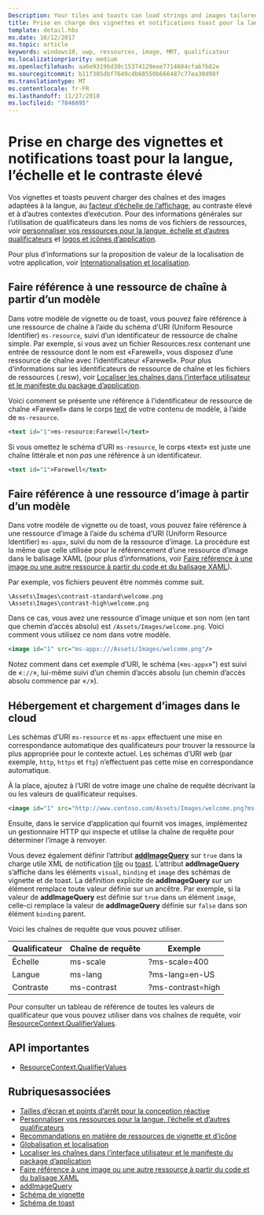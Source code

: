 ```yaml
---
Description: Your tiles and toasts can load strings and images tailored for display language, display scale factor, high contrast, and other runtime contexts.
title: Prise en charge des vignettes et notifications toast pour la langue, l’échelle et le contraste élevé
template: detail.hbs
ms.date: 10/12/2017
ms.topic: article
keywords: windows10, uwp, ressources, image, MRT, qualificateur
ms.localizationpriority: medium
ms.openlocfilehash: aa6e93196d30c15374129eee7714604cfab7b82e
ms.sourcegitcommit: b11f305dbf7649c4b68550b666487c77ea30d98f
ms.translationtype: MT
ms.contentlocale: fr-FR
ms.lasthandoff: 11/27/2018
ms.locfileid: "7846895"
---
```

# <a name="tile-and-toast-notification-support-for-language-scale-and-high-contrast"></a>Prise en charge des vignettes et notifications toast pour la langue, l’échelle et le contraste élevé

Vos vignettes et toasts peuvent charger des chaînes et des images adaptées à la langue, au [facteur d’échelle de l’affichage](../../layout/screen-sizes-and-breakpoints-for-responsive-design.md), au contraste élevé et à d’autres contextes d’exécution. Pour des informations générales sur l’utilisation de qualificateurs dans les noms de vos fichiers de ressources, voir [personnaliser vos ressources pour la langue, échelle et d’autres qualificateurs](../../../app-resources/tailor-resources-lang-scale-contrast.md) et [logos et icônes d’application](/windows/uwp/design/style/app-icons-and-logos).

Pour plus d’informations sur la proposition de valeur de la localisation de votre application, voir [Internationalisation et localisation](../../globalizing/globalizing-portal.md).

## <a name="refer-to-a-string-resource-from-a-template"></a>Faire référence à une ressource de chaîne à partir d’un modèle

Dans votre modèle de vignette ou de toast, vous pouvez faire référence à une ressource de chaîne à l’aide du schéma d’URI (Uniform Resource Identifier) `ms-resource`, suivi d’un identificateur de ressource de chaîne simple. Par exemple, si vous avez un fichier Resources.resx contenant une entrée de ressource dont le nom est «Farewell», vous disposez d’une ressource de chaîne avec l’identificateur «Farewell». Pour plus d’informations sur les identificateurs de ressource de chaîne et les fichiers de ressources (.resw), voir [Localiser les chaînes dans l’interface utilisateur et le manifeste du package d’application](../../../app-resources/localize-strings-ui-manifest.md).

Voici comment se présente une référence à l’identificateur de ressource de chaîne «Farewell» dans le corps [text](/uwp/schemas/tiles/tilesschema/element-text?branch=live) de votre contenu de modèle, à l’aide de `ms-resource`.

```xml
<text id="1">ms-resource:Farewell</text>
```

Si vous omettez le schéma d’URI `ms-resource`, le corps «text» est juste une chaîne littérale et non *pas* une référence à un identificateur.

```xml
<text id="1">Farewell</text>
```

## <a name="refer-to-an-image-resource-from-a-template"></a>Faire référence à une ressource d’image à partir d’un modèle

Dans votre modèle de vignette ou de toast, vous pouvez faire référence à une ressource d’image à l’aide du schéma d’URI (Uniform Resource Identifier) `ms-appx`, suivi du nom de la ressource d’image. La procédure est la même que celle utilisée pour le référencement d’une ressource d’image dans le balisage XAML (pour plus d’informations, voir [Faire référence à une image ou une autre ressource à partir du code et du balisage XAML](../../../app-resources/images-tailored-for-scale-theme-contrast.md#reference-an-image-or-other-asset-from-xaml-markup-and-code)).

Par exemple, vos fichiers peuvent être nommés comme suit.

```
\Assets\Images\contrast-standard\welcome.png
\Assets\Images\contrast-high\welcome.png
```

Dans ce cas, vous avez une ressource d’image unique et son nom (en tant que chemin d’accès absolu) est `/Assets/Images/welcome.png`. Voici comment vous utilisez ce nom dans votre modèle.

```xml
<image id="1" src="ms-appx:///Assets/Images/welcome.png"/>
```

Notez comment dans cet exemple d’URI, le schéma («`ms-appx`»") est suivi de «`://`», lui-même suivi d’un chemin d’accès absolu (un chemin d’accès absolu commence par «`/`»).

## <a name="hosting-and-loading-images-in-the-cloud"></a>Hébergement et chargement d’images dans le cloud

Les schémas d’URI `ms-resource` et `ms-appx` effectuent une mise en correspondance automatique des qualificateurs pour trouver la ressource la plus appropriée pour le contexte actuel. Les schémas d’URI web (par exemple, `http`, `https` et `ftp`) n’effectuent pas cette mise en correspondance automatique.

À la place, ajoutez à l’URI de votre image une chaîne de requête décrivant la ou les valeurs de qualificateur requises.

```xml
<image id="1" src="http://www.contoso.com/Assets/Images/welcome.png?ms-lang=en-US"/>
```

Ensuite, dans le service d’application qui fournit vos images, implémentez un gestionnaire HTTP qui inspecte et utilise la chaîne de requête pour déterminer l’image à renvoyer.

Vous devez également définir l’attribut [**addImageQuery**](/uwp/schemas/tiles/tilesschema/element-visual?branch=live) sur `true` dans la charge utile XML de notification [tile](/uwp/schemas/tiles/tilesschema/schema-root?branch=live) ou [toast](/uwp/schemas/tiles/toastschema/schema-root?branch=live). L’attribut **addImageQuery** s’affiche dans les éléments `visual`, `binding` et `image` des schémas de vignette et de toast. La définition explicite de **addImageQuery** sur un élément remplace toute valeur définie sur un ancêtre. Par exemple, si la valeur de **addImageQuery** est définie sur `true` dans un élément `image`, celle-ci remplace la valeur de **addImageQuery** définie sur `false` dans son élément `binding` parent.

Voici les chaînes de requête que vous pouvez utiliser.

| Qualificateur | Chaîne de requête | Exemple |
| --------- | ------------ | ------- |
| Échelle | ms-scale | ?ms-scale=400 |
| Langue | ms-lang | ?ms-lang=en-US |
| Contraste | ms-contrast | ?ms-contrast=high |

Pour consulter un tableau de référence de toutes les valeurs de qualificateur que vous pouvez utiliser dans vos chaînes de requête, voir [ResourceContext.QualifierValues](/uwp/api/windows.applicationmodel.resources.core.resourcecontext.QualifierValues).

## <a name="important-apis"></a>API importantes

* [ResourceContext.QualifierValues](/uwp/api/windows.applicationmodel.resources.core.resourcecontext.QualifierValues)

## <a name="related-topics"></a>Rubriquesassociées

* [Tailles d’écran et points d’arrêt pour la conception réactive](../../layout/screen-sizes-and-breakpoints-for-responsive-design.md)
* [Personnaliser vos ressources pour la langue, l’échelle et d’autres qualificateurs](../../../app-resources/tailor-resources-lang-scale-contrast.md)
* [Recommandations en matière de ressources de vignette et d’icône](app-assets.md)
* [Globalisation et localisation](../../globalizing/globalizing-portal.md)
* [Localiser les chaînes dans l’interface utilisateur et le manifeste du package d’application](../../../app-resources/localize-strings-ui-manifest.md)
* [Faire référence à une image ou une autre ressource à partir du code et du balisage XAML](../../../app-resources/images-tailored-for-scale-theme-contrast.md)
* [addImageQuery](/uwp/schemas/tiles/tilesschema/element-visual?branch=live)
* [Schéma de vignette](/uwp/schemas/tiles/tilesschema/schema-root?branch=live)
* [Schéma de toast](/uwp/schemas/tiles/toastschema/schema-root?branch=live)
